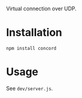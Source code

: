 
Virtual connection over UDP.

# Installation

`npm install concord`

# Usage

See `dev/server.js`.

